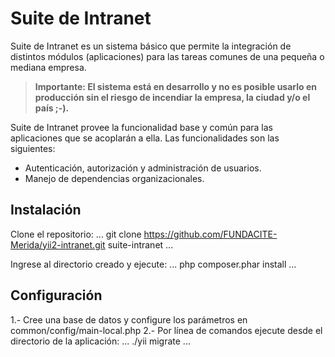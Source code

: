 Suite de Intranet
=================

Suite de Intranet es un sistema básico que permite la integración de distintos módulos (aplicaciones) para las tareas comunes de una pequeña o mediana empresa.

> **Importante: El sistema está en desarrollo y no es posible usarlo en producción sin el riesgo de incendiar la empresa, la ciudad y/o el país ;-).**

Suite de Intranet provee la funcionalidad base y común para las aplicaciones que se acoplarán a ella. Las funcionalidades son las siguientes:

- Autenticación, autorización y administración de usuarios.
- Manejo de dependencias organizacionales.


Instalación
-----------
<!--- ### Instalación vía composer

La forma preferida de instalar Suite de Intranet es vía [composer](http://getcomposer.org/download/).

Use los siguientes comandos:

...
php composer.phar create-project FUNDACITE-Merida/yii2-intranet suite-intranet
...
--->

Clone el repositorio:
...
git clone https://github.com/FUNDACITE-Merida/yii2-intranet.git suite-intranet
...

Ingrese al directorio creado y ejecute:
...
php composer.phar install
...

Configuración
-------------

1.- Cree una base de datos y configure los parámetros en common/config/main-local.php
2.- Por línea de comandos ejecute desde el directorio de la aplicación:
    ...
    ./yii migrate
    ...
